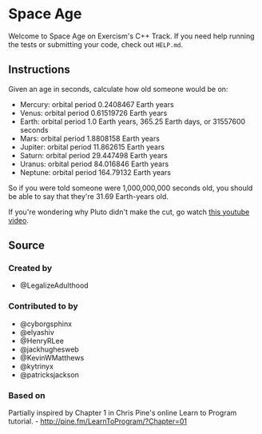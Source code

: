 # Space Age

Welcome to Space Age on Exercism's C++ Track.
If you need help running the tests or submitting your code, check out `HELP.md`.

## Instructions

Given an age in seconds, calculate how old someone would be on:

   - Mercury: orbital period 0.2408467 Earth years
   - Venus: orbital period 0.61519726 Earth years
   - Earth: orbital period 1.0 Earth years, 365.25 Earth days, or 31557600 seconds
   - Mars: orbital period 1.8808158 Earth years
   - Jupiter: orbital period 11.862615 Earth years
   - Saturn: orbital period 29.447498 Earth years
   - Uranus: orbital period 84.016846 Earth years
   - Neptune: orbital period 164.79132 Earth years

So if you were told someone were 1,000,000,000 seconds old, you should
be able to say that they're 31.69 Earth-years old.

If you're wondering why Pluto didn't make the cut, go watch [this
youtube video](http://www.youtube.com/watch?v=Z_2gbGXzFbs).

## Source

### Created by

- @LegalizeAdulthood

### Contributed to by

- @cyborgsphinx
- @elyashiv
- @HenryRLee
- @jackhughesweb
- @KevinWMatthews
- @kytrinyx
- @patricksjackson

### Based on

Partially inspired by Chapter 1 in Chris Pine's online Learn to Program tutorial. - http://pine.fm/LearnToProgram/?Chapter=01